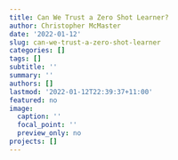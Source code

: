 ```yaml
---
title: Can We Trust a Zero Shot Learner?
author: Christopher McMaster
date: '2022-01-12'
slug: can-we-trust-a-zero-shot-learner
categories: []
tags: []
subtitle: ''
summary: ''
authors: []
lastmod: '2022-01-12T22:39:37+11:00'
featured: no
image:
  caption: ''
  focal_point: ''
  preview_only: no
projects: []
---
```

